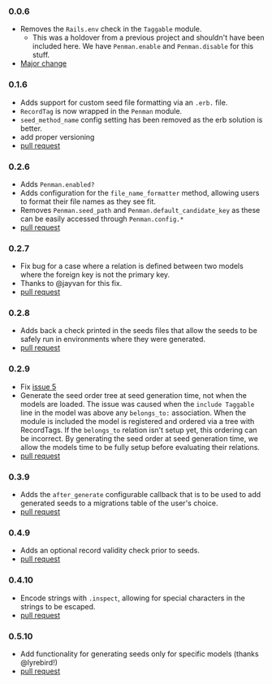 ### 0.0.6
- Removes the `Rails.env` check in the `Taggable` module.
  - This was a holdover from a previous project and shouldn't have been included here. We have `Penman.enable` and `Penman.disable` for this stuff.
- [Major change](https://github.com/uken/penman/commit/208f0c92d68a5496cb3bbe3e30abe2734e44580f)

### 0.1.6
- Adds support for custom seed file formatting via an `.erb.` file.
- `RecordTag` is now wrapped in the `Penman` module.
- `seed_method_name` config setting has been removed as the erb solution is better.
- add proper versioning
- [pull request](https://github.com/uken/penman/pull/1)

### 0.2.6
- Adds `Penman.enabled?`
- Adds configuration for the `file_name_formatter` method, allowing users to format their file names as they see fit.
- Removes `Penman.seed_path` and `Penman.default_candidate_key` as these can be easily accessed through `Penman.config.*`
- [pull request](https://github.com/uken/penman/pull/2)

### 0.2.7
- Fix bug for a case where a relation is defined between two models where the foreign key is not the primary key.
- Thanks to @jayvan for this fix.
- [pull request](https://github.com/uken/penman/pull/3)

### 0.2.8
- Adds back a check printed in the seeds files that allow the seeds to be safely run in environments where they were generated.
- [pull request](https://github.com/uken/penman/pull/4)

### 0.2.9
- Fix [issue 5](https://github.com/uken/penman/issues/5)
- Generate the seed order tree at seed generation time, not when the models are loaded. The issue was caused when the `include Taggable` line in the model was above any `belongs_to:` association. When the module is included the model is registered and ordered via a tree with RecordTags. If the `belongs_to` relation isn't setup yet, this ordering can be incorrect. By generating the seed order at seed generation time, we allow the models time to be fully setup before evaluating their relations.
- [pull request](https://github.com/uken/penman/pull/6)

### 0.3.9
- Adds the `after_generate` configurable callback that is to be used to add generated seeds to a migrations table of the user's choice.
- [pull request](https://github.com/uken/penman/pull/7)

### 0.4.9
- Adds an optional record validity check prior to seeds.
- [pull request](https://github.com/uken/penman/pull/9)

### 0.4.10
- Encode strings with `.inspect`, allowing for special characters in the strings to be escaped.
- [pull request](https://github.com/uken/penman/pull/10)

### 0.5.10
- Add functionality for generating seeds only for specific models (thanks @lyrebird!)
- [pull request](https://github.com/uken/penman/pull/12)
